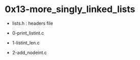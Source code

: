 # 0x13-more\_singly\_linked\_lists

* lists.h : headers file

* 0-print\_listint.c

* 1-listint\_len.c

* 2-add\_nodeint.c


